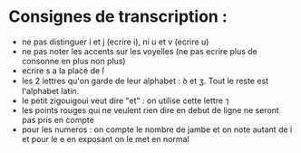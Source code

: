 # Consignes de transcription :

- ne pas distinguer i et j (ecrire i), ni u et v (ecrire u)
- ne pas noter les accents sur les voyelles (ne pas ecrire plus de consonne en plus non plus)
- ecrire s a la place de ſ
- les 2 lettres qu'on garde de leur alphabet : ꝺ et ʒ. Tout le reste est l'alphabet latin.
- le petit zigouigoui veut dire "et" : on utilise cette lettre ⁊
- les points rouges qui ne veulent rien dire en debut de ligne ne seront pas pris en compte
- pour les numeros : on compte le nombre de jambe et on note autant de i et pour le e en exposant on le met en normal
